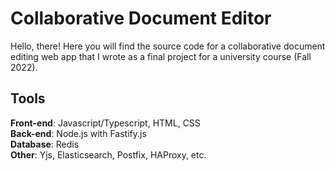 # Collaborative Document Editor

Hello, there! Here you will find the source code for a collaborative document editing web app that I wrote as a final project for a university course (Fall 2022).

## Tools

**Front-end**: Javascript/Typescript, HTML, CSS  
**Back-end**: Node.js with Fastify.js  
**Database**: Redis  
**Other**: Yjs, Elasticsearch, Postfix, HAProxy, etc.
